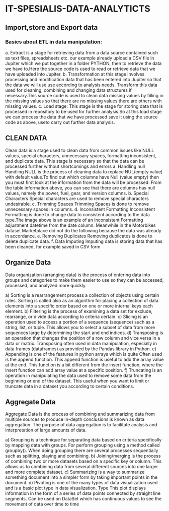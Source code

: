 # IT-SPESIALIS-DATA-ANALYTICTS
## Import,store and Export data
### Basics about ETL in data manipulation:
a. Extract is a stage for retrieving data from a data source contained such as text files, spreadsheets etc. our example already upload a CSV file in Jupiter which we put together in a folder PYTHON, then to retrieve the data we have to.Here the source code is used to read or retrieve
data that we have uploaded into Jupiter.
b. Transformation at this stage involves processing and modification
data that has been entered into Jupiter so that the data we will use use according to analysis needs. Transform this data used for cleaning, combining and changing data structures if necessary.This source code is used to clean data missing values ​​by filling in the missing values ​​so that there are no missing values there are others with missing values.
c. Load stage: This stage is the stage for storing data that is processed in
repository to be used for further analysis.So at this load stage we can process the data that we have processed save it using the source code as above, useto carry out further data analysis.

## CLEAN DATA
Clean data is a stage used to clean data from common issues like NULL values, special characters, unnecessary spaces, formatting inconsistent, and duplicate data. This stage is necessary so that the data can be processed further without shortcomings and errors
a. Handling null
Handling NULL is the process of cleaning data to replace NUL(empty value) with default value.To find out which columns have Null (value empty) then you must first look at the information from the data will be processed. From the table information above, you can see that there are columns has null values, namely the power, fuel, gear, and version columns.
b. Special Characters
Special characters are used to remove special characters
undesirable.
c. Trimming Spaces
Trimming Spaces is done to remove unnecessary spaces in columns. 
d. Inconsistent Formatting
Inconsistent Formatting is done to change data to consistent according to the data type.The image above is an example of an Inconsistent Formatting adjustment datetime from the date column. Meanwhile in the Motorbikes dataset
Marketplace did not do the following because the data was already in accordance.
e. Removing Duplicates
Removing duplicates is done to delete duplicate data.
f. Data Imputing
Imputing data is storing data that has been cleaned, for example saved in CSV form

## Organize Data
Data organization (arranging data) is the process of entering data into
groups and categories to make them easier to use so they can be accessed, processed,
and analyzed more quickly.

a) Sorting is a rearrangement process a collection of objects using certain rules. Sorting is called also as an algorithm for placing a collection of data elements into a specific order based on one or more internal keys
each element.
b) Filtering is the process of examining a data set for exclude, rearrange, or divide data according to criteria
certain.
c) Slicing is an operation used to access a portion of a sequence (sequence) such as a string, list, or tuple. This
allows you to select a subset of data from more sequences large by determining the start and end indices.
d) Transposing is an operation that changes the position of a row column and vice versa in a data or matrix. Transposing often used in data manipulation, especially in data frames (dataframes) as provided by the Pandas library in Python.
e) Appending is one of the features in python arrays which is quite Often used is the append function. This append function is useful to add the array value at the end. This function is a bit different from the insert function, where the insert function can add array value at a specific position.
f) Truncating is an operation in manipulating the data used to remove some data from the beginning or end of the dataset. This useful when you want to limit or truncate data in a dataset you according to certain conditions.

## Aggregate Data
Aggregate Data is the process of combining and summarizing data from multiple sources to produce in-depth conclusions is known as data aggregation. The purpose of data aggregation is to facilitate analysis and interpretation of large amounts of data.

a) Grouping is a technique for separating data based on criteria specifically by mapping data with groups. For perform grouping using a method called groupby(). When doing grouping there are several processes sequentially such as splitting, playing and combining.
b) Joining/merging is the process of combining two or more datasets based on a specific key or column. This allows us to combining data from several different sources into one larger and more complete dataset.
c) Summarizing is a way to summarize something document into a simpler form by taking important points in the document.
d) Pivoting is one of the many types of data visualization used and is a basic plot type in data visualization. Type This plot displays information in the form of a series of data points connected by straight line segments. Can be used on DataSet which has continuous values ​​to see the movement of data over time to time
